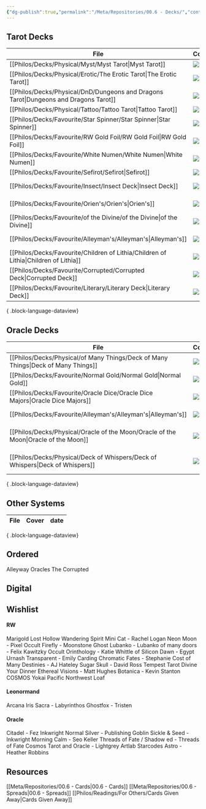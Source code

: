 ```yaml
---
{"dg-publish":true,"permalink":"/Meta/Repositories/00.6 - Decks/","contentClasses":"cards cards-2-3 table-max cards-cover cards-cols-7"}
---
```


## Tarot Decks
| File                                                                                    | Cover                                                                                                                                       | date              |
| --------------------------------------------------------------------------------------- | ------------------------------------------------------------------------------------------------------------------------------------------- | ----------------- |
| [[Philos/Decks/Physical/Myst/Myst Tarot\|Myst Tarot]]                                | ![](https://images.squarespace-cdn.com/content/v1/5f24930a9d172f25d2391fa4/1596268569719-8TDLDPJ9Q7XJZBRZ0GFS/17+The+Tower.jpg?format=500w) | \-                |
| [[Philos/Decks/Physical/Erotic/The Erotic Tarot\|The Erotic Tarot]]                  | ![](https://m.media-amazon.com/images/I/61Koht8PVUS._SL1358_.jpg)                                                                           | \-                |
| [[Philos/Decks/Physical/DnD/Dungeons and Dragons Tarot\|Dungeons and Dragons Tarot]] | ![](https://cdn.dc5.ro/img-prod/1691650723-4.jpeg)                                                                                          | \-                |
| [[Philos/Decks/Physical/Tattoo/Tattoo Tarot\|Tattoo Tarot]]                          | ![](https://m.media-amazon.com/images/I/819fKSpmhiL._AC_UF894,1000_QL80_.jpg)                                                               | \-                |
| [[Philos/Decks/Favourite/Star Spinner/Star Spinner\|Star Spinner]]                   | ![](https://m.media-amazon.com/images/I/71aRnAnWSXL._AC_UF894,1000_QL80_.jpg)                                                               | \-                |
| [[Philos/Decks/Favourite/RW Gold Foil/RW Gold Foil\|RW Gold Foil]]                   | ![](https://m.media-amazon.com/images/I/71kjPrU52QL._AC_UF894,1000_QL80_.jpg)                                                               | \-                |
| [[Philos/Decks/Favourite/White Numen/White Numen\|White Numen]]                      | ![](https://i.etsystatic.com/29833553/r/il/1c1fc8/3798200252/il_1080xN.3798200252_b51h.jpg)                                                 | \-                |
| [[Philos/Decks/Favourite/Sefirot/Sefirot\|Sefirot]]                                  | ![](https://cdn11.bigcommerce.com/s-n25etsx69/images/stencil/1280x1280/products/9612/24356/1401973230-1__48430.1691416935.jpg?c=2)          | \-                |
| [[Philos/Decks/Favourite/Insect/Insect Deck\|Insect Deck]]                           | ![](https://static.wixstatic.com/media/e57fbf_df6cdc016e1449139e9c2c7a8482765c~mv2.jpg/v1/fit/w_500,h_500,q_90/file.jpg)                    | January 05, 2022  |
| [[Philos/Decks/Favourite/Orien's/Orien's\|Orien's]]                                  | ![](https://m.media-amazon.com/images/I/91COOOPGsHL._SL1500_.jpg)                                                                           | March 22, 2022    |
| [[Philos/Decks/Favourite/of the Divine/of the Divine\|of the Divine]]                | ![](https://www.librerialunanueva.com/imagenes/9788411/978841172029.JPG)                                                                    | March 25, 2022    |
| [[Philos/Decks/Favourite/Alleyman's/Alleyman's\|Alleyman's]]                         | ![](https://encrypted-tbn0.gstatic.com/images?q=tbn:ANd9GcR1Yaj8tYB87v9Ep6vhPatxJLn5TFrhXWEWOg&usqp=CAU)                                    | July 20, 2022     |
| [[Philos/Decks/Favourite/Children of Lithia/Children of Lithia\|Children of Lithia]] | ![](https://www.xiahunt.com/cdn/shop/products/image_c167b1b7-045d-4d1d-a4a2-0aa41c51f928_1024x1024@2x.jpg?v=1640827333)                     | November 09, 2022 |
| [[Philos/Decks/Favourite/Corrupted/Corrupted Deck\|Corrupted Deck]]                  | ![](https://res.cloudinary.com/colortarot/image/upload/f_auto,q_auto:best/wyrmwood/back.jpg)                                                | April 28, 2023    |
| [[Philos/Decks/Favourite/Literary/Literary Deck\|Literary Deck]]                     | ![](https://i.etsystatic.com/6811674/r/il/64a51b/5077286336/il_340x270.5077286336_sc0x.jpg)                                                 | April 29, 2023    |

{ .block-language-dataview}


## Oracle Decks
| File                                                                                   | Cover                                                                                                                                                  | date             |
| -------------------------------------------------------------------------------------- | ------------------------------------------------------------------------------------------------------------------------------------------------------ | ---------------- |
| [[Philos/Decks/Physical/of Many Things/Deck of Many Things\|Deck of Many Things]]   | ![](https://i.ebayimg.com/images/g/gbwAAOSw3Q5klQWe/s-l1200.webp)                                                                                      | \-               |
| [[Philos/Decks/Favourite/Normal Gold/Normal Gold\|Normal Gold]]                     | ![](https://www.drivethrufiction.com/images/13873/408013.png)                                                                                          | \-               |
| [[Philos/Decks/Favourite/Oracle Dice/Oracle Dice Majors\|Oracle Dice Majors]]       | ![](https://mystikohouse.com.au/cdn/shop/files/Publishing-Goblin_s-Oracle-Dice_1500x.jpg?v=1685086420)                                                 | \-               |
| [[Philos/Decks/Favourite/Alleyman's/Alleyman's\|Alleyman's]]                        | ![](https://encrypted-tbn0.gstatic.com/images?q=tbn:ANd9GcR1Yaj8tYB87v9Ep6vhPatxJLn5TFrhXWEWOg&usqp=CAU)                                               | July 20, 2022    |
| [[Philos/Decks/Physical/Oracle of the Moon/Oracle of the Moon\|Oracle of the Moon]] | ![](https://shop.critrole.co.uk/cdn/shop/products/ProductPhotos-Mollymauk_s-_and-Jester_s_-Oracle-of-the-Moon-Deck-White-Front-1200x.png?v=1680039043) | October 18, 2023 |
| [[Philos/Decks/Physical/Deck of Whispers/Deck of Whispers\|Deck of Whispers]]       | ![](https://cdna.artstation.com/p/assets/images/images/069/714/612/large/john-zelman-v720-deck-of-whispers-the-lie-zelman.jpg)                         | January 27, 2024 |

{ .block-language-dataview}


## Other Systems
| File | Cover | date |
| ---- | ----- | ---- |

{ .block-language-dataview}

## Ordered

Alleyway Oracles
The Corrupted

## Digital



## Wishlist

#### RW

Marigold
Lost Hollow
Wandering Spirit
Mini Cat - Rachel Logan
Neon Moon - Pixel Occult
Firefly - Moonstone Ghost
Lubanko - Lubanko
of many doors - Felix Kawitzky
Occult Orinthology - Katie Whittle
of Silicon Dawn - Egypt Urnash
Transparent - Emily Carding
Chromatic Fates - Stephanie Cost
of Many Destinies - AJ Hateley
Sugar Skull - David Ross
Tempest Tarot
Divine Your Dinner
Ethereal Visions - Matt Hughes
Botanica - Kevin Stanton
COSMOS
Yokai
Pacific Northwest
Loaf

#### Leonormand

Arcana Iris Sacra - Labyrinthos
Ghostfox - Tristen

#### Oracle

Citadel - Fez Inkwright
Normal Silver - Publishing Goblin
Sickle & Seed - Inkwright
Morning Calm - Seo Keller
Threads of Fate / Shadow ed - Threads of Fate
Cosmos Tarot and Oracle - Lightgrey Artlab
Starcodes Astro - Heather Robbins

## Resources

[[Meta/Repositories/00.6 - Cards\|00.6 - Cards]]
[[Meta/Repositories/00.6 - Spreads\|00.6 - Spreads]]
[[Philos/Readings/For Others/Cards Given Away\|Cards Given Away]]